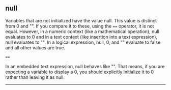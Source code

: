 

 null
------



 Variables that are not initialized have the value null. This value is
distinct from 0 and "". If you compare it to these, using the
 `==` 
 operator, it is not equal. However, in a numeric context (like a mathematical
operation), null evaluates to 0 and in a text context (like insertion into a
text expression), null evaluates to "". In a logical expression, null, 0, and
"" evaluate to false and all other values are true.



`==`

 In an embedded text expression, null behaves like "". That means, if you
are expecting a variable to display a 0, you should explicitly initialize it
to 0 rather than leaving it as null.





---


